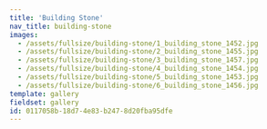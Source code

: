 ```yaml
---
title: 'Building Stone'
nav_title: building-stone
images:
  - /assets/fullsize/building-stone/1_building_stone_1452.jpg
  - /assets/fullsize/building-stone/2_building_stone_1455.jpg
  - /assets/fullsize/building-stone/3_building_stone_1457.jpg
  - /assets/fullsize/building-stone/4_building_stone_1454.jpg
  - /assets/fullsize/building-stone/5_building_stone_1453.jpg
  - /assets/fullsize/building-stone/6_building_stone_1456.jpg
template: gallery
fieldset: gallery
id: 0117058b-18d7-4e83-b247-8d20fba95dfe
---
```


